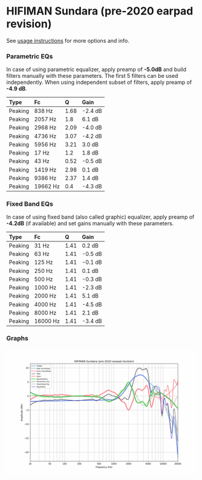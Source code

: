 # HIFIMAN Sundara (pre-2020 earpad revision)
See [usage instructions](https://github.com/jaakkopasanen/AutoEq#usage) for more options and info.

### Parametric EQs
In case of using parametric equalizer, apply preamp of **-5.0dB** and build filters manually
with these parameters. The first 5 filters can be used independently.
When using independent subset of filters, apply preamp of **-4.9 dB**.

| Type    | Fc       |    Q | Gain    |
|:--------|:---------|:-----|:--------|
| Peaking | 838 Hz   | 1.68 | -2.4 dB |
| Peaking | 2057 Hz  | 1.8  | 6.1 dB  |
| Peaking | 2968 Hz  | 2.09 | -4.0 dB |
| Peaking | 4736 Hz  | 3.07 | -4.2 dB |
| Peaking | 5956 Hz  | 3.21 | 3.0 dB  |
| Peaking | 17 Hz    | 1.2  | 1.8 dB  |
| Peaking | 43 Hz    | 0.52 | -0.5 dB |
| Peaking | 1419 Hz  | 2.98 | 0.1 dB  |
| Peaking | 9386 Hz  | 2.37 | 1.4 dB  |
| Peaking | 19662 Hz | 0.4  | -4.3 dB |

### Fixed Band EQs
In case of using fixed band (also called graphic) equalizer, apply preamp of **-4.2dB**
(if available) and set gains manually with these parameters.

| Type    | Fc       |    Q | Gain    |
|:--------|:---------|:-----|:--------|
| Peaking | 31 Hz    | 1.41 | 0.2 dB  |
| Peaking | 63 Hz    | 1.41 | -0.5 dB |
| Peaking | 125 Hz   | 1.41 | -0.1 dB |
| Peaking | 250 Hz   | 1.41 | 0.1 dB  |
| Peaking | 500 Hz   | 1.41 | -0.3 dB |
| Peaking | 1000 Hz  | 1.41 | -2.3 dB |
| Peaking | 2000 Hz  | 1.41 | 5.1 dB  |
| Peaking | 4000 Hz  | 1.41 | -4.5 dB |
| Peaking | 8000 Hz  | 1.41 | 2.1 dB  |
| Peaking | 16000 Hz | 1.41 | -3.4 dB |

### Graphs
![](./HIFIMAN%20Sundara%20(pre-2020%20earpad%20revision).png)